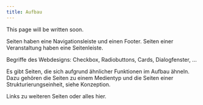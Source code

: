 ```yaml
---
title: Aufbau
---
```

This page will be written soon.

Seiten haben eine Navigationsleiste und einen Footer. Seiten einer Veranstaltung haben eine Seitenleiste.

Begriffe des Webdesigns: Checkbox, Radiobuttons, Cards, Dialogfenster, ...

Es gibt Seiten, die sich aufgrund ähnlicher Funktionen im Aufbau ähneln. Dazu gehören die Seiten zu einem Medientyp und die Seiten einer Strukturierungseinheit, siehe Konzeption.

Links zu weiteren Seiten oder alles hier.
